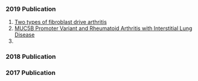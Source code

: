 ### 2019 Publication

1. [Two types of fibroblast drive arthritis](./2019/d41586-019-01594-9.pdf)
2. [MUC5B Promoter Variant and Rheumatoid Arthritis with Interstitial Lung Disease](./2019/nejmoa18015622019.pdf)
3. 


### 2018 Publication


### 2017 Publication
